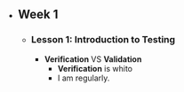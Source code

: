 - ## Week 1
	- ### Lesson 1: Introduction to Testing
		- **Verification** VS **Validation**
			- **Verification** is whito
			- I am regularly.